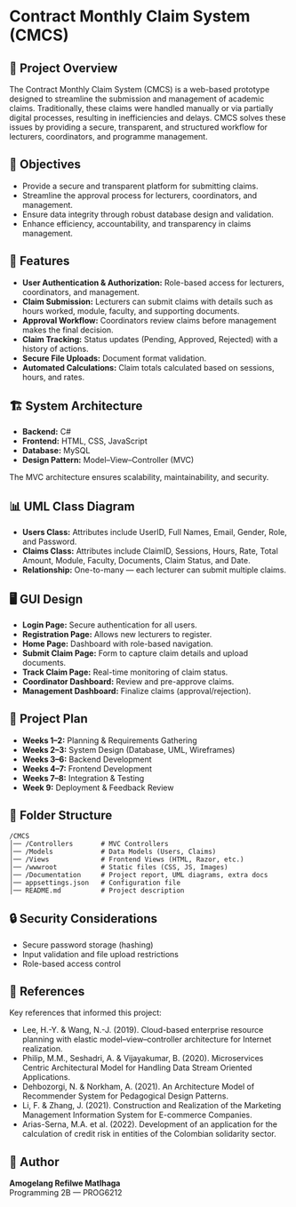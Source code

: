 # Contract Monthly Claim System (CMCS)

## 📌 Project Overview

The Contract Monthly Claim System (CMCS) is a web-based prototype designed to streamline the submission and management of academic claims. Traditionally, these claims were handled manually or via partially digital processes, resulting in inefficiencies and delays. CMCS solves these issues by providing a secure, transparent, and structured workflow for lecturers, coordinators, and programme management.

## 🎯 Objectives

- Provide a secure and transparent platform for submitting claims.
- Streamline the approval process for lecturers, coordinators, and management.
- Ensure data integrity through robust database design and validation.
- Enhance efficiency, accountability, and transparency in claims management.

## 🚀 Features

- **User Authentication & Authorization:** Role-based access for lecturers, coordinators, and management.
- **Claim Submission:** Lecturers can submit claims with details such as hours worked, module, faculty, and supporting documents.
- **Approval Workflow:** Coordinators review claims before management makes the final decision.
- **Claim Tracking:** Status updates (Pending, Approved, Rejected) with a history of actions.
- **Secure File Uploads:** Document format validation.
- **Automated Calculations:** Claim totals calculated based on sessions, hours, and rates.

## 🏗️ System Architecture

- **Backend:** C#
- **Frontend:** HTML, CSS, JavaScript
- **Database:** MySQL
- **Design Pattern:** Model–View–Controller (MVC)

The MVC architecture ensures scalability, maintainability, and security.

## 📊 UML Class Diagram

- **Users Class:** Attributes include UserID, Full Names, Email, Gender, Role, and Password.
- **Claims Class:** Attributes include ClaimID, Sessions, Hours, Rate, Total Amount, Module, Faculty, Documents, Claim Status, and Date.
- **Relationship:** One-to-many — each lecturer can submit multiple claims.

## 🖥️ GUI Design

- **Login Page:** Secure authentication for all users.
- **Registration Page:** Allows new lecturers to register.
- **Home Page:** Dashboard with role-based navigation.
- **Submit Claim Page:** Form to capture claim details and upload documents.
- **Track Claim Page:** Real-time monitoring of claim status.
- **Coordinator Dashboard:** Review and pre-approve claims.
- **Management Dashboard:** Finalize claims (approval/rejection).

## 📅 Project Plan

- **Weeks 1–2:** Planning & Requirements Gathering
- **Weeks 2–3:** System Design (Database, UML, Wireframes)
- **Weeks 3–6:** Backend Development
- **Weeks 4–7:** Frontend Development
- **Weeks 7–8:** Integration & Testing
- **Week 9:** Deployment & Feedback Review

## 📂 Folder Structure

```
/CMCS
│── /Controllers       # MVC Controllers
│── /Models            # Data Models (Users, Claims)
│── /Views             # Frontend Views (HTML, Razor, etc.)
│── /wwwroot           # Static files (CSS, JS, Images)
│── /Documentation     # Project report, UML diagrams, extra docs
│── appsettings.json   # Configuration file
│── README.md          # Project description
```

## 🔒 Security Considerations

- Secure password storage (hashing)
- Input validation and file upload restrictions
- Role-based access control

## 📖 References

Key references that informed this project:

- Lee, H.-Y. & Wang, N.-J. (2019). Cloud-based enterprise resource planning with elastic model–view–controller architecture for Internet realization.
- Philip, M.M., Seshadri, A. & Vijayakumar, B. (2020). Microservices Centric Architectural Model for Handling Data Stream Oriented Applications.
- Dehbozorgi, N. & Norkham, A. (2021). An Architecture Model of Recommender System for Pedagogical Design Patterns.
- Li, F. & Zhang, J. (2021). Construction and Realization of the Marketing Management Information System for E-commerce Companies.
- Arias-Serna, M.A. et al. (2022). Development of an application for the calculation of credit risk in entities of the Colombian solidarity sector.

## 👤 Author

**Amogelang Refilwe Matlhaga**  
Programming 2B — PROG6212

